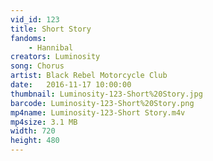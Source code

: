 ```yaml
---
vid_id: 123
title: Short Story
fandoms:
    - Hannibal
creators: Luminosity
song: Chorus
artist: Black Rebel Motorcycle Club
date:   2016-11-17 10:00:00
thumbnail: Luminosity-123-Short%20Story.jpg
barcode: Luminosity-123-Short%20Story.png
mp4name: Luminosity-123-Short Story.m4v
mp4size: 3.1 MB
width: 720
height: 480
---
```



  